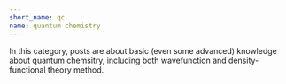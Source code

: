 ```yaml
---
short_name: qc
name: quantum chemistry
---
```

In this category, posts are about basic (even some advanced) knowledge about quantum chemsitry, including both wavefunction and density-functional theory method.